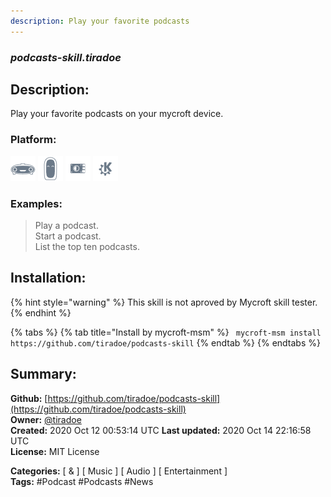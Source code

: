 ```yaml
---
description: Play your favorite podcasts
---
```


### _podcasts-skill.tiradoe_  
## Description:  
Play your favorite podcasts on your mycroft device.  
  
  
### Platform:  
 ![Mark I](../.gitbook/assets/mark-1-icon.png)  ![Mark II](../.gitbook/assets/mark-2-icon.png)  ![Picroft](../.gitbook/assets/picroft-icon.png)  ![plasmoid](../.gitbook/assets/kde.png)   
### Examples:  
> Play a podcast.  
> Start a podcast.  
> List the top ten podcasts.  
  
## Installation:  
{% hint style="warning" %}
This skill is not aproved by Mycroft skill tester.
{% endhint %}
    
{% tabs %}
{% tab title="Install by mycroft-msm" %}
``` mycroft-msm install https://github.com/tiradoe/podcasts-skill```
{% endtab %}
  {% endtabs %}
    
## Summary:  
**Github:** [https://github.com/tiradoe/podcasts-skill](https://github.com/tiradoe/podcasts-skill)  
**Owner:** [@tiradoe](https://github.com/tiradoe)  
**Created:** 2020 Oct 12 00:53:14 UTC  **Last updated:** 2020 Oct 14 22:16:58 UTC  
**License:** MIT License  
  
**Categories:** [ & ] [ Music ] [ Audio ] [ Entertainment ]   
**Tags:** \#Podcast \#Podcasts \#News   
